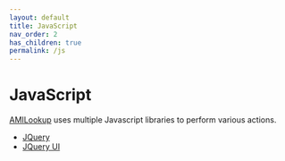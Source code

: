 ```yaml
---
layout: default
title: JavaScript
nav_order: 2
has_children: true
permalink: /js
---
```

# JavaScript

[AMILookup](https://amilookup.com) uses multiple Javascript libraries to perform various actions. 

- [JQuery](https://jquery.com/)
- [JQuery UI](https://jqueryui.com/)

